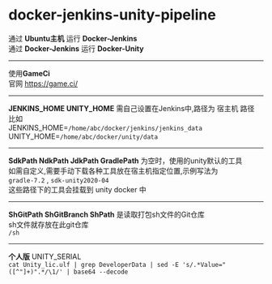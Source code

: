 # docker-jenkins-unity-pipeline

通过 **Ubuntu主机** 运行 **Docker-Jenkins**  
通过 **Docker-Jenkins** 运行 **Docker-Unity**

***

使用**GameCi**  
官网 <https://game.ci/>

***

**JENKINS_HOME UNITY_HOME** 需自己设置在Jenkins中,路径为 宿主机 路径  
比如  
JENKINS_HOME=`/home/abc/docker/jenkins/jenkins_data`  
UNITY_HOME=`/home/abc/docker/unity/data`  

***

**SdkPath NdkPath JdkPath GradlePath** 为空时，使用的unity默认的工具  
如需自定义,需要手动下载各种工具放在宿主机指定位置,示例写法为  
`gradle-7.2` , `sdk-unity2020-04`  
这些路径下的工具会挂载到 unity docker 中  

***

**ShGitPath ShGitBranch ShPath** 是读取打包sh文件的Git仓库  
sh文件就存放在此git仓库  
`/sh`


***

**个人版** UNITY_SERIAL    
`cat Unity_lic.ulf | grep DeveloperData | sed -E 's/.*Value="([^"]+)".*/\1/' | base64 --decode`

